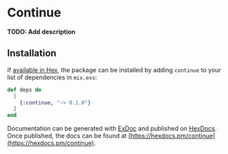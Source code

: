 # Continue

**TODO: Add description**

## Installation

If [available in Hex](https://hex.pm/docs/publish), the package can be installed
by adding `continue` to your list of dependencies in `mix.exs`:

```elixir
def deps do
  [
    {:continue, "~> 0.1.0"}
  ]
end
```

Documentation can be generated with [ExDoc](https://github.com/elixir-lang/ex_doc)
and published on [HexDocs](https://hexdocs.pm). Once published, the docs can
be found at [https://hexdocs.pm/continue](https://hexdocs.pm/continue).

